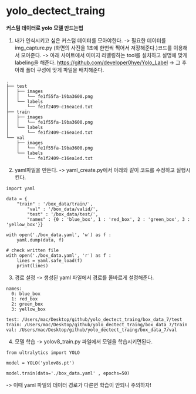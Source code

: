 # yolo_dectect_traing

**커스텀 데이터로 yolo 모델 만드는법**

1. 내가 인식시키고 싶은 커스텀 데이터를 모아야한다.
-> 필요한 데이터를 img_capture.py (화면의 사진을 1초에 한번씩 찍어서 저장해준다.)코드를 이용해서 모아준다.
-> 아래 사이트에서 이미지 라벨링하는 tool를 설치하고 설명에 맞게 labeling을 해준다.
https://github.com/developer0hye/Yolo_Label 
-> 그 후 아래 폴더 구성에 맞게 파일을 배치해준다.

```
.
├── test
│   ├── images
│   │   └── fe1f55fa-19ba3600.png
│   └── labels
│       └── fe1f2409-c16ea1ed.txt
├── train
│   ├── images
│   │   └── fe1f55fa-19ba3600.png
│   └── labels
│       └── fe1f2409-c16ea1ed.txt
└── val
    ├── images
    │   └── fe1f55fa-19ba3600.png
    └── labels
        └── fe1f2409-c16ea1ed.txt
```
2. yaml파일을 만든다.
-> yaml_create.py에서 아래와 같이 코드를 수정하고 실행시킨다.
```
import yaml

data = {
    "train" : '/box_data/train/',
        "val" : '/box_data/valid/',
        "test" : '/box_data/test/', 
        "names" : {0 : 'blue_box', 1 : 'red_box', 2 : 'green_box', 3 : 'yellow_box'}}

with open('./box_data.yaml', 'w') as f :
    yaml.dump(data, f)

# check written file
with open('./box_data.yaml', 'r') as f :
    lines = yaml.safe_load(f)
    print(lines)
``` 

3. 경로 설정
-> 생성된 yaml 파일에서 경로를 올바르게 설정해준다.
```
names:
  0: blue_box
  1: red_box
  2: green_box
  3: yellow_box

test: /Users/mac/Desktop/github/yolo_dectect_traing/box_data_7/test
train: /Users/mac/Desktop/github/yolo_dectect_traing/box_data_7/train
val: /Users/mac/Desktop/github/yolo_dectect_traing/box_data_7/val
```

4. 모델 학습
-> yolov8_train.py 파일에서 모델을 학습시키면된다.
```
from ultralytics import YOLO

model = YOLO('yolov8s.pt')

model.train(data='./box_data.yaml' , epochs=50)
```
-> 이때 yaml 파일의 데이터 경로가 다른면 학습이 안되니 주의하자!




